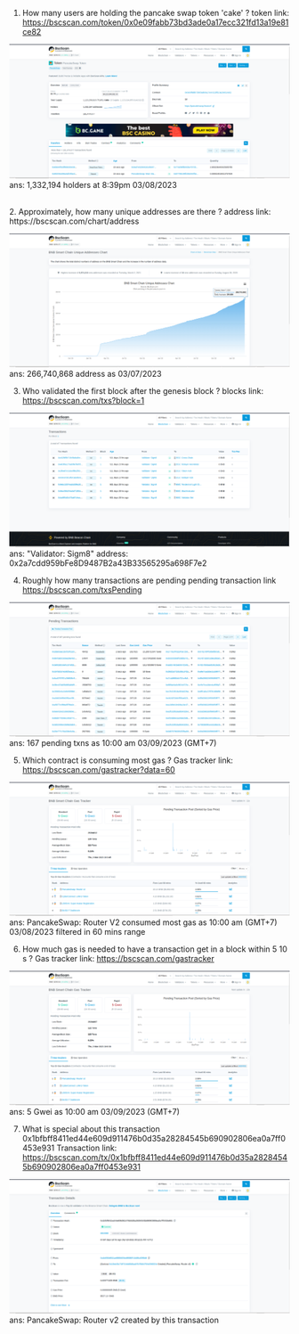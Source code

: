 1. How many users are holding the pancake swap token 'cake' ?
token link: https://bscscan.com/token/0x0e09fabb73bd3ade0a17ecc321fd13a19e81ce82

![Pankakeswap](https://github.com/dsronay/BNB-Chain-Zero2Hero-Bootcamp-by-Encode-Club/blob/main/Holder%20Cake.png)
ans: 1,332,194 holders at 8:39pm 03/08/2023

</br>
2. Approximately, how many unique addresses are there ?
address link: https://bscscan.com/chart/address

![Unique](https://github.com/dsronay/BNB-Chain-Zero2Hero-Bootcamp-by-Encode-Club/blob/main/Unique%20Address.png)
ans: 266,740,868 address as 03/07/2023

3. Who validated the first block after the genesis block ?
blocks link: https://bscscan.com/txs?block=1

![Validator](https://github.com/dsronay/BNB-Chain-Zero2Hero-Bootcamp-by-Encode-Club/blob/main/Validator%201st%20Block.png)
ans: "Validator: Sigm8" address: 0x2a7cdd959bFe8D9487B2a43B33565295a698F7e2
 
4. Roughly how many transactions are pending
pending transaction link https://bscscan.com/txsPending

![pendingTX](https://github.com/dsronay/BNB-Chain-Zero2Hero-Bootcamp-by-Encode-Club/blob/main/Pending%20Transactions.png)
ans: 167 pending txns as 10:00 am 03/09/2023 (GMT+7)

5. Which contract is consuming most gas ?
Gas tracker link: https://bscscan.com/gastracker?data=60

![gas_spend](https://github.com/dsronay/BNB-Chain-Zero2Hero-Bootcamp-by-Encode-Club/blob/main/Consuming%20Most%20Gas.png)
ans: PancakeSwap: Router V2 consumed most gas as 10:00 am (GMT+7) 03/08/2023 filtered in 60 mins range

6. How much gas is needed to have a transaction get in a block within 5 10 s ?
Gas tracker link: https://bscscan.com/gastracker

![gas_need](https://github.com/dsronay/BNB-Chain-Zero2Hero-Bootcamp-by-Encode-Club/blob/main/Gas%20Tracker.png)
ans: 5 Gwei as 10:00 am 03/09/2023 (GMT+7)

7. What is special about this transaction
0x1bfbff8411ed44e609d911476b0d35a28284545b690902806ea0a7ff0453e931
Transaction link: https://bscscan.com/tx/0x1bfbff8411ed44e609d911476b0d35a28284545b690902806ea0a7ff0453e931

![tx_desc](https://github.com/dsronay/BNB-Chain-Zero2Hero-Bootcamp-by-Encode-Club/blob/main/Contract%20review.png)
ans: PancakeSwap: Router v2 created by this transaction
